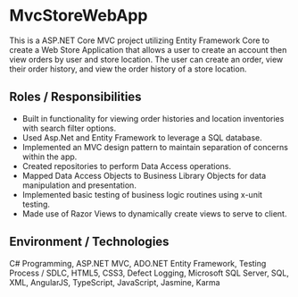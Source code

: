 # MvcStoreWebApp

This is a ASP.NET Core MVC project utilizing Entity Framework Core to create a Web Store Application that allows a user to create an account then view orders by user and store location. The user can create an order, view their order history, and view the order history of a store location.

## Roles / Responsibilities
* Built in functionality for viewing order histories and location inventories with search filter options.
* Used Asp.Net and Entity Framework to leverage a SQL database.
* Implemented an MVC  design pattern to maintain separation of concerns within the app.
* Created repositories to perform Data Access operations.
* Mapped Data Access Objects to Business Library Objects for data manipulation and presentation.
* Implemented basic testing of business logic routines using x-unit testing.
* Made use of Razor Views to dynamically create views to serve to client.

## Environment / Technologies
C# Programming, ASP.NET MVC, ADO.NET Entity Framework, Testing Process / SDLC, HTML5, CSS3, Defect Logging, Microsoft SQL Server, SQL, XML, AngularJS, TypeScript, JavaScript, Jasmine, Karma
